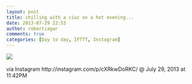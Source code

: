 ```yaml
---
layout: post
title: chilling with a ciuc on a hot evening...
date: 2013-07-29 22:53
author: robertiagar
comments: true
categories: [Day to day, IFTTT, Instagram]
---
```

<div><img src='http://distilleryimage2.s3.amazonaws.com/56f6fc4ef88f11e2980e22000ae90a1f_7.jpg' /><br /><br /><div>via Instagram http://instagram.com/p/cXRkwDoRKC/ @ July 29, 2013 at 11:42PM</div><br /></div>
